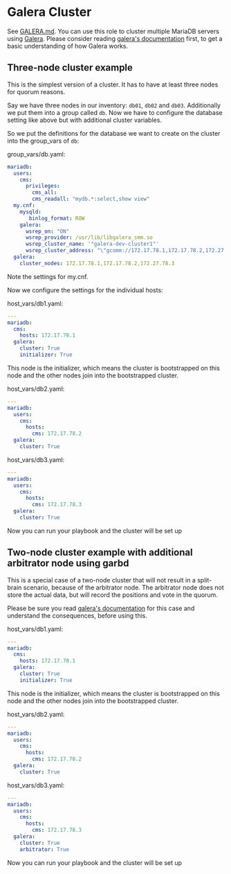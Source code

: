 # Galera Cluster 

See [GALERA.md](GALERA.md).
You can use this role to cluster multiple MariaDB servers using [Galera](https://galeracluster.com). 
Please consider reading [galera's documentation](https://galeracluster.com/library/training/tutorials/getting-started.html) first, 
to get a basic understanding of how Galera works.

## Three-node cluster example
This is the simplest version of a cluster. It has to have at least three nodes for quorum reasons. 

Say we have three nodes in our inventory: `db01`, `db02` and `db03`. Additionally we put them into a group called `db`. Now we have to configure the database setting like above but with additional cluster variables. 

So we put the definitions for the database we want to create on the cluster into the group_vars of `db`:

group_vars/db.yaml: 
```yaml
mariadb:
  users:
    cms:
      privileges:
        cms_all:
        cms_readall: "mydb.*:select,show view"
  my.cnf:
    mysqld:
       binlog_format: ROW
    galera:
      wsrep_on: "ON"
      wsrep_provider: /usr/lib/libgalera_smm.so
      wsrep_cluster_name: '"galera-dev-cluster1"'
      wsrep_cluster_address: "\"gcomm://172.17.78.1,172.17.78.2,172.27.78.3\""
  galera:
    cluster_nodes: 172.17.78.1,172.17.78.2,172.27.78.3
```
Note the settings for my.cnf.

Now we configure the settings for the individual hosts:

host_vars/db1.yaml:
```yaml
---
mariadb:
  cms:
    hosts: 172.17.78.1
  galera:
    cluster: True
    initializer: True
``` 
This node is the initializer, which means the cluster is bootstrapped on this node and the other nodes join into the bootstrapped cluster.

host_vars/db2.yaml:
```yaml
---
mariadb:
  users:
    cms:
      hosts:
        cms: 172.17.78.2
  galera:
    cluster: True
``` 

host_vars/db3.yaml:
```yaml
---
mariadb:
  users:
    cms:
      hosts:
        cms: 172.17.78.3
  galera:
    cluster: True
``` 
Now you can run your playbook and the cluster will be set up

## Two-node cluster example with additional arbitrator node using garbd

This is a special case of a two-node cluster that will not result in a split-brain scenario, because of the arbitrator node. 
The arbitrator node does not store the actual data, but will record the positions and vote in the quorum. 

Please be sure you read [galera's documentation](https://galeracluster.com/library/kb/two-node-clusters.html) for this case and understand the consequences, before using this. 

host_vars/db1.yaml:
```yaml
---
mariadb:
  cms:
    hosts: 172.17.78.1
  galera:
    cluster: True
    initializer: True
``` 
This node is the initializer, which means the cluster is bootstrapped on this node and the other nodes join into the bootstrapped cluster.

host_vars/db2.yaml:
```yaml
---
mariadb:
  users:
    cms:
      hosts:
        cms: 172.17.78.2
  galera:
    cluster: True
``` 

host_vars/db3.yaml:
```yaml
---
mariadb:
  users:
    cms:
      hosts:
        cms: 172.17.78.3
  galera:
    cluster: True
    arbitrator: True
``` 
Now you can run your playbook and the cluster will be set up

